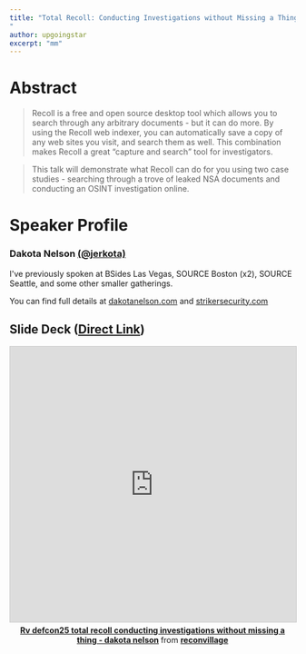 ```yaml
---
title: "Total Recoll: Conducting Investigations without Missing a Thing
"
author: upgoingstar
excerpt: "mm"
---
```

# Abstract

> Recoll is a free and open source desktop tool which allows you to search through any arbitrary documents - but it can do more. By using the Recoll web indexer, you can automatically save a copy of any web sites you visit, and search them as well. This combination makes Recoll a great “capture and search” tool for investigators. 

> This talk will demonstrate what Recoll can do for you using two case studies - searching through a trove of leaked NSA documents and conducting an OSINT investigation online.

# Speaker Profile
### Dakota Nelson [(@jerkota)](https://twitter.com/jerkota)

I've previously spoken at BSides Las Vegas, SOURCE Boston (x2), SOURCE Seattle, and some other smaller gatherings. 

You can find full details at [dakotanelson.com](dakotanelson.com) and [strikersecurity.com](strikersecurity.com)

## Slide Deck ([Direct Link](https://www.slideshare.net/reconvillage/rv-defcon25-total-recoll-conducting-investigations-without-missing-a-thing-dakota-nelson))
<center>
<iframe src="https://www.slideshare.net/slideshow/embed_code/key/45QwIY25rdM78b" width="595" height="485" frameborder="0" marginwidth="0" marginheight="0" scrolling="no" style="border:1px solid #CCC; border-width:1px; margin-bottom:5px; max-width: 100%;" allowfullscreen> </iframe> <div style="margin-bottom:5px"> <strong> <a href="https://www.slideshare.net/reconvillage/rv-defcon25-total-recoll-conducting-investigations-without-missing-a-thing-dakota-nelson" title="Rv defcon25 total recoll conducting investigations without missing a thing - dakota nelson" target="_blank">Rv defcon25 total recoll conducting investigations without missing a thing - dakota nelson</a> </strong> from <strong><a href="https://www.slideshare.net/reconvillage" target="_blank">reconvillage</a></strong> </div>
</center>